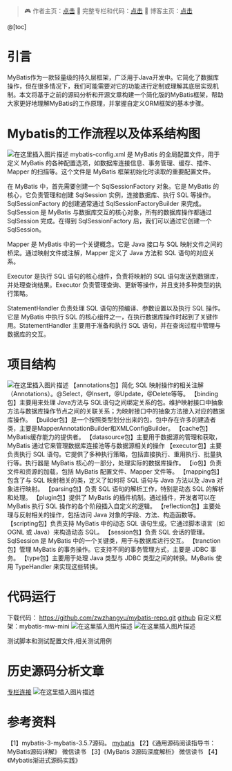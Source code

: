 > 🎮	作者主页：[点击](https://github.com/zwzhangyu)
> 🎁	完整专栏和代码：[点击](https://github.com/zwzhangyu/mybatis-repo)
> 🏡	博客主页：[点击](https://zwzhangyu.blog.csdn.net/)

@[toc]

# 引言
MyBatis作为一款轻量级的持久层框架，广泛用于Java开发中。它简化了数据库操作，但在很多情况下，我们可能需要对它的功能进行定制或理解其底层实现机制。本文将基于之前的源码分析和开源文章构建一个简化版的MyBatis框架，帮助大家更好地理解MyBatis的工作原理，并掌握自定义ORM框架的基本步骤。

# Mybatis的工作流程以及体系结构图
![在这里插入图片描述](https://i-blog.csdnimg.cn/direct/e98d714a750945c8814a156cbddcc4d4.png)
mybatis-config.xml 是 MyBatis 的全局配置文件，用于定义 MyBatis 的各种配置选项，如数据库连接信息、事务管理、缓存、插件、Mapper 的扫描等。这个文件是 MyBatis 框架初始化时读取的重要配置文件。

在 MyBatis 中，首先需要创建一个 SqlSessionFactory 对象。它是 MyBatis 的核心，它负责管理和创建 SqlSession 实例，连接数据库、执行 SQL 等操作。SqlSessionFactory 的创建通常通过 SqlSessionFactoryBuilder 来完成。SqlSession 是 MyBatis 与数据库交互的核心对象，所有的数据库操作都通过 SqlSession 完成。在得到 SqlSessionFactory 后，我们可以通过它创建一个 SqlSession。

Mapper 是 MyBatis 中的一个关键概念。它是 Java 接口与 SQL 映射文件之间的桥梁。通过映射文件或注解，Mapper 定义了 Java 方法和 SQL 语句的对应关系。

Executor 是执行 SQL 语句的核心组件，负责将映射的 SQL 语句发送到数据库，并处理查询结果。Executor 负责管理查询、更新等操作，并且支持多种类型的执行策略。

StatementHandler 负责处理 SQL 语句的预编译、参数设置以及执行 SQL 操作。它是 MyBatis 中执行 SQL 的核心组件之一，在执行数据库操作时起到了关键作用。StatementHandler 主要用于准备和执行 SQL 语句，并在查询过程中管理与数据库的交互。
# 项目结构
![在这里插入图片描述](https://i-blog.csdnimg.cn/direct/3e83979c1f934ed4a884c61218477f81.png)
【annotations包】简化 SQL 映射操作的相关注解（Annotations）。@Select，@Insert，@Update，@Delete等等。
【binding包】主要用来处理 Java方法与 SQL语句之间绑定关系的包。维护映射接口中抽象方法与数据库操作节点之间的关联关系；为映射接口中的抽象方法接入对应的数据库操作。
【builder包】是一个按照类型划分出来的包，包中存在许多的建造者类，主要是MapperAnnotationBuilder和XMLConfigBuilder。
【cache包】 MyBatis缓存能力的提供者。
【datasource包】主要用于数据源的管理和获取，MyBatis 通过它来管理数据库连接池等与数据源相关的操作
【executor包】主要负责执行 SQL 语句。它提供了多种执行策略，包括直接执行、重用执行、批量执行等。执行器是 MyBatis 核心的一部分，处理实际的数据库操作。
【io包】负责文件和资源的加载，包括 MyBatis 配置文件、Mapper 文件等。
【mapping包】包含了与 SQL 映射相关的类，定义了如何将 SQL 语句与 Java 方法以及 Java 对象进行映射。
【parsing包】负责 SQL 语句的解析工作，特别是动态 SQL 的解析和处理。
【plugin包】提供了 MyBatis 的插件机制。通过插件，开发者可以在 MyBatis 执行 SQL 操作的各个阶段插入自定义的逻辑。
【reflection包】主要处理与反射相关的操作，包括访问 Java 对象的字段、方法、构造函数等。
【scripting包】负责支持 MyBatis 中的动态 SQL 语句生成。它通过脚本语言（如 OGNL 或 Java）来构造动态 SQL。
【session包】负责 SQL 会话的管理。SqlSession 是 MyBatis 中的一个关键类，用于与数据库进行交互。
【tranction包】管理 MyBatis 的事务操作。它支持不同的事务管理方式，主要是 JDBC 事务。
【type包】主要用于处理 Java 类型与 JDBC 类型之间的转换。MyBatis 使用 TypeHandler 来实现这些转换。

# 代码运行
下载代码：
https://github.com/zwzhangyu/mybatis-repo.git
[github](https://github.com/zwzhangyu/mybatis-repo.git)
自定义框架：mybatis-mw-mini
![在这里插入图片描述](https://i-blog.csdnimg.cn/direct/1d5dd60bbacb48edb8df43066a8ff002.png)
![在这里插入图片描述](https://i-blog.csdnimg.cn/direct/867c201323ee483a9c9b7de09d0d68e6.png)

测试脚本和测试配置文件,相关测试用例
# 历史源码分析文章
[专栏连接](https://blog.csdn.net/octopus21/category_12818138.html)
![在这里插入图片描述](https://i-blog.csdnimg.cn/direct/ddc8390f626c4396851574f9723a49db.png)

# 参考资料
【1】mybatis-3-mybatis-3.5.7源码。  [mybatis](https://github.com/mybatis/mybatis-3)
【2】《通用源码阅读指导书：MyBatis源码详解》 微信读书
【3】《MyBatis 3源码深度解析》  微信读书
【4】《Mybatis渐进式源码实践》